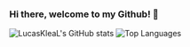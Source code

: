### Hi there, welcome to my Github! 👋

![LucasKleaL's GitHub stats](https://github-readme-stats.vercel.app/api?username=LucasKleaL&show_icons=true&theme=radical)
![Top Languages](https://github-readme-stats.vercel.app/api/top-langs/?username=LucasKleaL&show_icons=true&theme=radical)

<!--
**LucasKleaL/LucasKleaL** is a ✨ _special_ ✨ repository because its `README.md` (this file) appears on your GitHub profile.

Here are some ideas to get you started:

- 🔭 I’m currently working on ...
- 🌱 I’m currently learning ...
- 👯 I’m looking to collaborate on ...
- 🤔 I’m looking for help with ...
- 💬 Ask me about ...
- 📫 How to reach me: ...
- 😄 Pronouns: ...
- ⚡ Fun fact: ...
-->
